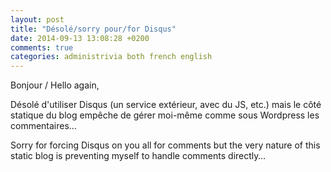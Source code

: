 ```yaml
---
layout: post
title: "Désolé/sorry pour/for Disqus"
date: 2014-09-13 13:08:28 +0200
comments: true
categories: administrivia both french english
---
```


Bonjour / Hello again,

Désolé d'utiliser Disqus (un service extérieur, avec du JS, etc.) mais le côté statique du blog empêche de gérer moi-même comme sous Wordpress les commentaires…

Sorry for forcing Disqus on you all for comments but the very nature of this static blog is preventing myself to handle comments directly…
